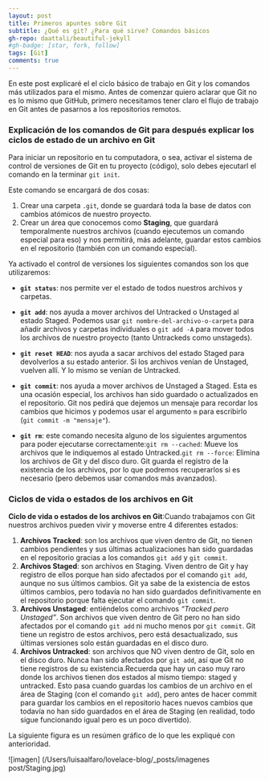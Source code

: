 ```yaml
---
layout: post
title: Primeros apuntes sobre Git
subtitle: ¿Qué es git? ¿Para qué sirve? Comandos básicos
gh-repo: daattali/beautiful-jekyll
#gh-badge: [star, fork, follow]
tags: [Git]
comments: true
---
```


En este post explicaré el el ciclo básico de trabajo en Git y los comandos más utilizados para el mismo.
Antes de comenzar quiero aclarar que Git no es lo mismo que GitHub, primero necesitamos tener claro el flujo de trabajo en Git antes de pasarnos a los repositorios remotos. 

### Explicación de los comandos de Git para después explicar los ciclos de estado de un archivo en Git ###

Para iniciar un repositorio en tu computadora, o sea, activar el sistema de control de versiones de Git en tu proyecto (código), solo debes ejecutarl el comando en la terminar `git init`.

Este comando se encargará de dos cosas: 

1. Crear una carpeta `.git`, donde se guardará toda la base de datos con cambios atómicos de nuestro proyecto.
2. Crear un área que conocemos como **Staging**, que guardará temporalmente nuestros archivos (cuando ejecutemos un comando especial para eso) y nos permitirá, más adelante, guardar estos cambios en el repositorio (también con un comando especial).

Ya activado el control de versiones los siguientes comandos son los que utilizaremos:

- **`git status`**: nos permite ver el estado de todos nuestros archivos y carpetas.

- **`git add`**: nos ayuda a mover archivos del Untracked o Unstaged al estado Staged. Podemos usar `git nombre-del-archivo-o-carpeta` para añadir archivos y carpetas individuales o `git add -A` para mover todos los archivos de nuestro proyecto (tanto Untrackeds como unstageds).

- **`git reset HEAD`**: nos ayuda a sacar archivos del estado Staged para devolverlos a su estado anterior. Si los archivos venían de Unstaged, vuelven allí. Y lo mismo se venían de Untracked.

- **`git commit`**: nos ayuda a mover archivos de Unstaged a Staged. Esta es una ocasión especial, los archivos han sido guardado o actualizados en el repositorio. Git nos pedirá que dejemos un mensaje para recordar los cambios que hicimos y podemos usar el argumento `m` para escribirlo (`git commit -m "mensaje"`).

- **`git rm`**: este comando necesita alguno de los siguientes argumentos para poder ejecutarse correctamente:`git rm --cached`: Mueve los archivos que le indiquemos al estado Untracked.`git rm --force`: Elimina los archivos de Git y del disco duro. Git guarda el registro de la existencia de los archivos, por lo que podremos recuperarlos si es necesario (pero debemos usar comandos más avanzados).

### Ciclos de vida o estados de los archivos en Git ###

**Ciclo de vida o estados de los archivos en Git**:Cuando trabajamos con Git nuestros archivos pueden vivir y moverse entre 4 diferentes estados:

1. **Archivos Tracked**: son los archivos que viven dentro de Git, no tienen cambios pendientes y sus últimas actualizaciones han sido guardadas en el repositorio gracias a los comandos `git add` y `git commit`.
2. **Archivos Staged**: son archivos en Staging. Viven dentro de Git y hay registro de ellos porque han sido afectados por el comando `git add`, aunque no sus últimos cambios. Git ya sabe de la existencia de estos últimos cambios, pero todavía no han sido guardados definitivamente en el repositorio porque falta ejecutar el comando `git commit`.
3. **Archivos Unstaged**: entiéndelos como archivos *“Tracked pero Unstaged”*. Son archivos que viven dentro de Git pero no han sido afectados por el comando `git add` ni mucho menos por `git commit`. Git tiene un registro de estos archivos, pero está desactualizado, sus últimas versiones solo están guardadas en el disco duro.
4. **Archivos Untracked**: son archivos que NO viven dentro de Git, solo en el disco duro. Nunca han sido afectados por `git add`, así que Git no tiene registros de su existencia.Recuerda que hay un caso muy raro donde los archivos tienen dos estados al mismo tiempo: staged y untracked. Esto pasa cuando guardas los cambios de un archivo en el área de Staging (con el comando `git add`), pero antes de hacer commit para guardar los cambios en el repositorio haces nuevos cambios que todavía no han sido guardados en el área de Staging (en realidad, todo sigue funcionando igual pero es un poco divertido).

La siguiente figura es un resúmen gráfico de lo que les expliqué con anterioridad.

![imagen] (/Users/luisaalfaro/lovelace-blog/_posts/imagenes post/Staging.jpg)
